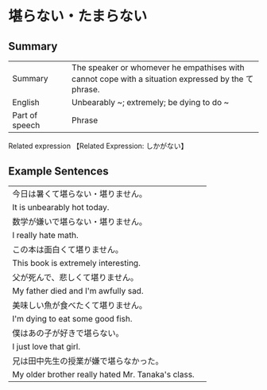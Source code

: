 # 堪らない・たまらない

## Summary

<table><tr>   <td>Summary<td>   <td>The speaker or whomever he empathises with cannot cope with a situation expressed by the て phrase.</td><tr><tr>   <td>English<td>   <td>Unbearably ~; extremely; be dying to do ~</td><tr><tr>   <td>Part of speech<td>   <td>Phrase</td><tr></table><tr>   <td>Related expression<td>   <td>【Related Expression: しかがない】</td><tr></table></table>

## Example Sentences

<table><tr><td>今日は暑くて堪らない・堪りません。<td><tr><tr><td>It is unbearably hot today.<td><tr><tr><td>数学が嫌いで堪らない・堪りません。<td><tr><tr><td>I really hate math.<td><tr><tr><td>この本は面白くて堪りません。<td><tr><tr><td>This book is extremely interesting.<td><tr><tr><td>父が死んで、悲しくて堪りません。<td><tr><tr><td>My father died and I'm awfully sad.<td><tr><tr><td>美味しい魚が食べたくて堪りません。<td><tr><tr><td>I'm dying to eat some good fish.<td><tr><tr><td>僕はあの子が好きで堪らない。<td><tr><tr><td>I just love that girl.<td><tr><tr><td>兄は田中先生の授業が嫌で堪らなかった。<td><tr><tr><td>My older brother really hated Mr. Tanaka's class.<td><tr></table>


